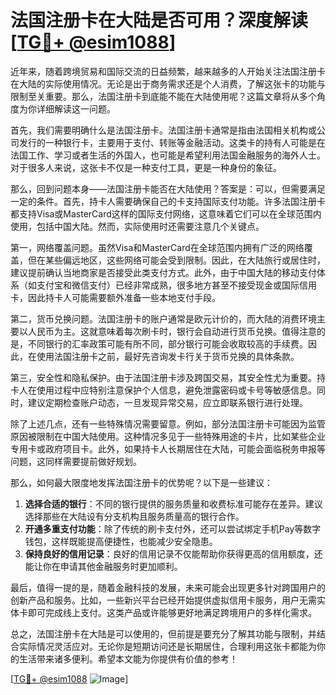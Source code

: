 # 法国注册卡在大陆是否可用？深度解读[[TG💪+ @esim1088](https://t.me/s/esim1088)]

近年来，随着跨境贸易和国际交流的日益频繁，越来越多的人开始关注法国注册卡在大陆的实际使用情况。无论是出于商务需求还是个人消费，了解这张卡的功能与限制至关重要。那么，法国注册卡到底能不能在大陆使用呢？这篇文章将从多个角度为你详细解读这一问题。

首先，我们需要明确什么是法国注册卡。法国注册卡通常是指由法国相关机构或公司发行的一种银行卡，主要用于支付、转账等金融活动。这类卡的持有人可能是在法国工作、学习或者生活的外国人，也可能是希望利用法国金融服务的海外人士。对于很多人来说，这张卡不仅是一种支付工具，更是一种身份的象征。

那么，回到问题本身——法国注册卡能否在大陆使用？答案是：可以，但需要满足一定的条件。首先，持卡人需要确保自己的卡支持国际支付功能。许多法国注册卡都支持Visa或MasterCard这样的国际支付网络，这意味着它们可以在全球范围内使用，包括中国大陆。然而，实际使用时还需要注意几个关键点。

第一，网络覆盖问题。虽然Visa和MasterCard在全球范围内拥有广泛的网络覆盖，但在某些偏远地区，这些网络可能会受到限制。因此，在大陆旅行或居住时，建议提前确认当地商家是否接受此类支付方式。此外，由于中国大陆的移动支付体系（如支付宝和微信支付）已经非常成熟，很多地方甚至不接受现金或国际信用卡，因此持卡人可能需要额外准备一些本地支付手段。

第二，货币兑换问题。法国注册卡的账户通常是欧元计价的，而大陆的消费环境主要以人民币为主。这就意味着每次刷卡时，银行会自动进行货币兑换。值得注意的是，不同银行的汇率政策可能有所不同，部分银行可能会收取较高的手续费。因此，在使用法国注册卡之前，最好先咨询发卡行关于货币兑换的具体条款。

第三，安全性和隐私保护。由于法国注册卡涉及跨国交易，其安全性尤为重要。持卡人在使用过程中应特别注意保护个人信息，避免泄露密码或卡号等敏感信息。同时，建议定期检查账户动态，一旦发现异常交易，应立即联系银行进行处理。

除了上述几点，还有一些特殊情况需要留意。例如，部分法国注册卡可能因为监管原因被限制在中国大陆使用。这种情况多见于一些特殊用途的卡片，比如某些企业专用卡或政府项目卡。此外，如果持卡人长期居住在大陆，可能会面临税务申报等问题，这同样需要提前做好规划。

那么，如何最大限度地发挥法国注册卡的优势呢？以下是一些建议：

1. **选择合适的银行**：不同的银行提供的服务质量和收费标准可能存在差异。建议选择那些在大陆设有分支机构且服务质量高的银行合作。
2. **开通多重支付功能**：除了传统的刷卡支付外，还可以尝试绑定手机Pay等数字钱包，这样既能提高便捷性，也能减少安全隐患。
3. **保持良好的信用记录**：良好的信用记录不仅能帮助你获得更高的信用额度，还能让你在申请其他金融服务时更加顺利。

最后，值得一提的是，随着金融科技的发展，未来可能会出现更多针对跨国用户的创新产品和服务。比如，一些新兴平台已经开始提供虚拟信用卡服务，用户无需实体卡即可完成线上支付。这类产品或许能够更好地满足跨境用户的多样化需求。

总之，法国注册卡在大陆是可以使用的，但前提是要充分了解其功能与限制，并结合实际情况灵活应对。无论你是短期访问还是长期居住，合理利用这张卡都能为你的生活带来诸多便利。希望本文能为你提供有价值的参考！

[[TG💪+ @esim1088](https://t.me/s/esim1088) ![Image](https://i.postimg.cc/4NQfJmqS/Snipaste-2025-05-13-00-14-12.png)]